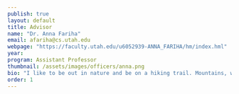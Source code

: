 ```yaml
---
publish: true
layout: default
title: Advisor
name: "Dr. Anna Fariha"
email: afariha@cs.utah.edu
webpage: "https://faculty.utah.edu/u6052939-ANNA_FARIHA/hm/index.hml"
year:
program: Assistant Professor
thumbnail: /assets/images/officers/anna.png
bio: "I like to be out in nature and be on a hiking trail. Mountains, wildflowers, and alpine lakes are my favorites. I also enjoy music, playing the piano, and reading science fiction."
order: 1
---
```


